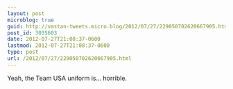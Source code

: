 ```yaml
---
layout: post
microblog: true
guid: http://vmstan-tweets.micro.blog/2012/07/27/229050702620667905.html
post_id: 3035603
date: 2012-07-27T21:08:37-0600
lastmod: 2012-07-27T21:08:37-0600
type: post
url: /2012/07/27/229050702620667905.html
---
```

Yeah, the Team USA uniform is… horrible.
